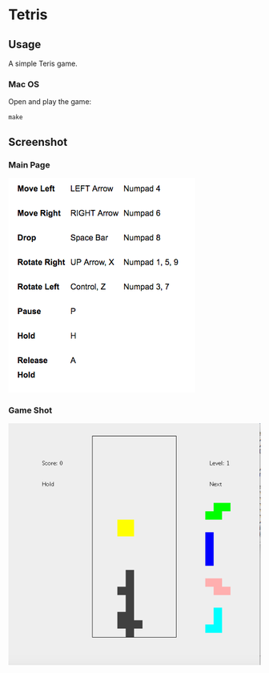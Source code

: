 # Tetris

## Usage
A simple Teris game.

### Mac OS

Open and play the game:

    make
    
    
## Screenshot

### Main Page

![Screenshot](Tetris.jpg)

### Game Shot
![Screenshot](game.png)

